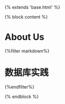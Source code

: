 {% extends 'base.html' %}

{% block content %}

<div>
<h1>About Us</h1>

{%filter markdown%}

# 数据库实践

{%endfilter%}
</div>

{% endblock %}
